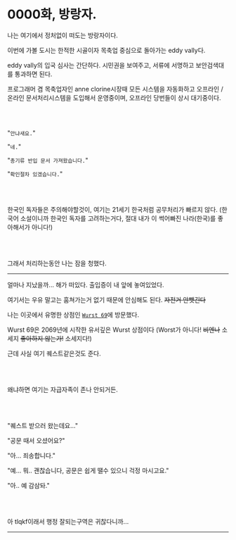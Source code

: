 # 0000화, 방랑자.

나는 여기에서 정처없이 떠도는 방랑자이다.

이번에 가볼 도시는 한적한 시골이자 목축업 중심으로 돌아가는 eddy vally다.

eddy vally의 입국 심사는 간단하다. 시민권을 보여주고, 서류에 서명하고 보안검색대를 통과하면 된다.

프로그래머 겸 목축업자인 anne clorine시장때 모든 시스템을 자동화하고 오프라인 / 온라인 문서처리시스템을 도입해서 운영중이며, 오프라인 당번들이 상시 대기중이다.
  
<br/><br/>
  
"`안냐새요.`"

"`네.`"

"`총기류 반입 문서 가져왔습니다.`"

"`확인절차 있겠습니다.`"
  
<br/><br/>
  
한국인 독자들은 주의해야할것이, 여기는 21세기 한국처럼 공무처리가 빠르지 않다. (한국어 소설이니까 한국인 독자를 고려하는거다, 절대 내가 이 썩어빠진 나라(한국)를 좋아해서가 아니다!)
  
<br/><br/>
  
그래서 처리하는동안 나는 잠을 청했다.

---

얼마나 지났을까... 해가 떠있다.
출입증이 내 앞에 놓여있었다.
  
  
  
여기서는 우유 말고는 훔쳐가는거 없기 때문에 안심해도 된다.
~~자전거 안뺏긴다~~
  
  
  
나는 이곳에서 유명한 상점인 [`Wurst 69`](404)에 방문했다.

Wurst 69은 2069년에 시작한 유서깊은 Wurst 상점이다 (Worst가 아니다! ~~비엔나~~ 소세지 ~~좋아하지 않는가!~~ 소세지다!)

근데 사실 여기 퀘스트같은것도 준다.

  
<br/><br/>
  

왜냐하면 여기는 자급자족이 존나 안되거든.
  
<br/><br/>
  

"퀘스트 받으러 왔는데요..."

"공문 때서 오셨어요?"

"아... 죄송합니다."

"예... 뭐.. 괜찮습니다, 공문은 쉽게 땔수 있으니 걱정 마시고요."

"아.. 예 감삼돠."

  
<br/><br/>
  

아 tlqkf이래서 행정 잘되는구역은 귀찮다니까...

  
***